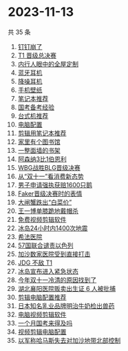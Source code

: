# 2023-11-13

共 35 条

<!-- BEGIN ZHIHUSEARCH -->
<!-- 最后更新时间 Mon Nov 13 2023 14:18:37 GMT+0800 (China Standard Time) -->
1. [钉钉崩了](https://www.zhihu.com/search?q=钉钉崩了)
1. [T1 晋级总决赛](https://www.zhihu.com/search?q=T1%20晋级总决赛)
1. [内行人眼中的全屋定制](https://www.zhihu.com/search?q=内行人眼中的全屋定制)
1. [蓝牙耳机](https://www.zhihu.com/search?q=蓝牙耳机)
1. [降噪耳机](https://www.zhihu.com/search?q=降噪耳机)
1. [手机壁纸](https://www.zhihu.com/search?q=手机壁纸)
1. [笔记本推荐](https://www.zhihu.com/search?q=笔记本推荐)
1. [国考备考经验](https://www.zhihu.com/search?q=国考备考经验)
1. [台式机推荐](https://www.zhihu.com/search?q=台式机推荐)
1. [电脑配置](https://www.zhihu.com/search?q=电脑配置)
1. [剪辑用笔记本推荐](https://www.zhihu.com/search?q=剪辑用笔记本推荐)
1. [家里有个图书馆](https://www.zhihu.com/search?q=家里有个图书馆)
1. [一整面墙的书架](https://www.zhihu.com/search?q=一整面墙的书架)
1. [阿森纳3比1伯恩利](https://www.zhihu.com/search?q=阿森纳3比1伯恩利)
1. [WBG战胜BLG晋级决赛](https://www.zhihu.com/search?q=WBG战胜BLG晋级决赛)
1. [从“双十一”看消费新态势](https://www.zhihu.com/search?q=从“双十一”看消费新态势)
1. [男子申请强执获赔1600只鹅](https://www.zhihu.com/search?q=男子申请强执获赔1600只鹅)
1. [Faker晋级决赛时的表情](https://www.zhihu.com/search?q=Faker晋级决赛时的表情)
1. [大闸蟹跌出“白菜价”](https://www.zhihu.com/search?q=大闸蟹跌出“白菜价”)
1. [王一博单膝跪地戴帽杀](https://www.zhihu.com/search?q=王一博单膝跪地戴帽杀)
1. [免费视频剪辑软件](https://www.zhihu.com/search?q=免费视频剪辑软件)
1. [冰岛24小时内1400次地震](https://www.zhihu.com/search?q=冰岛24小时内1400次地震)
1. [希法医院](https://www.zhihu.com/search?q=希法医院)
1. [57国联合谴责以色列](https://www.zhihu.com/search?q=57国联合谴责以色列)
1. [加沙数家医院受到直接打击](https://www.zhihu.com/search?q=加沙数家医院受到直接打击)
1. [JDG 不敌 T1](https://www.zhihu.com/search?q=JDG%20不敌%20T1)
1. [冰岛宣布进入紧急状态](https://www.zhihu.com/search?q=冰岛宣布进入紧急状态)
1. [今年双十一冷清的原因找到了](https://www.zhihu.com/search?q=今年双十一冷清的原因找到了)
1. [湖北襄阳医院贩卖出生证 6 人被批捕](https://www.zhihu.com/search?q=湖北襄阳医院贩卖出生证%206%20人被批捕)
1. [剪辑电脑配置推荐](https://www.zhihu.com/search?q=剪辑电脑配置推荐)
1. [日本知名乳业品牌明治牛奶检出兽药](https://www.zhihu.com/search?q=日本知名乳业品牌明治牛奶检出兽药)
1. [电脑视频剪辑软件](https://www.zhihu.com/search?q=电脑视频剪辑软件)
1. [一个月国考来得及吗](https://www.zhihu.com/search?q=一个月国考来得及吗)
1. [视频剪辑电脑配置](https://www.zhihu.com/search?q=视频剪辑电脑配置)
1. [以军称哈马斯失去对加沙地带北部控制](https://www.zhihu.com/search?q=以军称哈马斯失去对加沙地带北部控制)
<!-- END ZHIHUSEARCH -->
